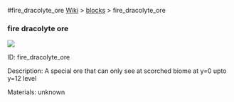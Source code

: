 #fire_dracolyte_ore
<a href="/wiki.html">Wiki</a> > <a href="/posts/wiki/blocks/index.html">blocks</a> > <a>fire_dracolyte_ore</a>
<div class="iteminfo">
<h3>fire dracolyte ore</h3>
<img class="pixelimage" src="https://dragon-force-studio.com/images/EF_wiki/fire_dracolyte_ore.png">

<a class="iteminfoitem">ID: fire_dracolyte_ore</a></div>
Description:  A special ore that can only see at scorched biome at y=0 upto y=12 level 

Materials:   unknown